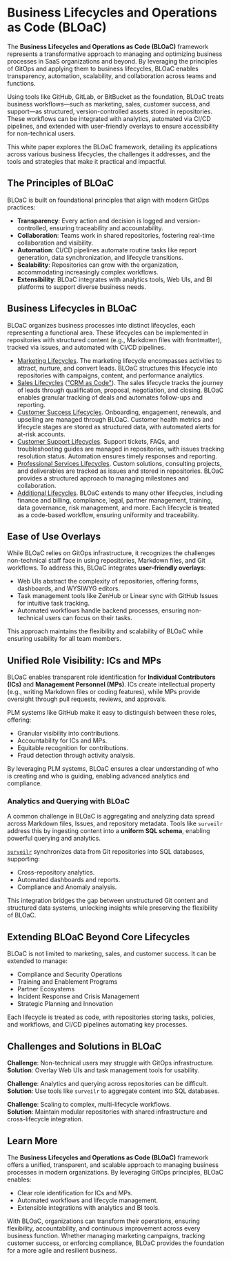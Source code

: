 # **Business Lifecycles and Operations as Code (BLOaC)**

The **Business Lifecycles and Operations as Code (BLOaC)** framework represents a transformative approach to managing and optimizing business processes in SaaS organizations and beyond. By leveraging the principles of GitOps and applying them to business lifecycles, BLOaC enables transparency, automation, scalability, and collaboration across teams and functions.

Using tools like GitHub, GitLab, or BitBucket as the foundation, BLOaC treats business workflows—such as marketing, sales, customer success, and support—as structured, version-controlled assets stored in repositories. These workflows can be integrated with analytics, automated via CI/CD pipelines, and extended with user-friendly overlays to ensure accessibility for non-technical users.

This white paper explores the BLOaC framework, detailing its applications across various business lifecycles, the challenges it addresses, and the tools and strategies that make it practical and impactful.

## The Principles of BLOaC

BLOaC is built on foundational principles that align with modern GitOps practices:

- **Transparency**: Every action and decision is logged and version-controlled, ensuring traceability and accountability.
- **Collaboration**: Teams work in shared repositories, fostering real-time collaboration and visibility.
- **Automation**: CI/CD pipelines automate routine tasks like report generation, data synchronization, and lifecycle transitions.
- **Scalability**: Repositories can grow with the organization, accommodating increasingly complex workflows.
- **Extensibility**: BLOaC integrates with analytics tools, Web UIs, and BI platforms to support diverse business needs.

## Business Lifecycles in BLOaC

BLOaC organizes business processes into distinct lifecycles, each representing a functional area. These lifecycles can be implemented in repositories with structured content (e.g., Markdown files with frontmatter), tracked via issues, and automated with CI/CD pipelines.

- [Marketing Lifecycles](./lifecycles.md#marketing-lifecycles-and-playbooks). The marketing lifecycle encompasses activities to attract, nurture, and convert leads. BLOaC structures this lifecycle into repositories with campaigns, content, and performance analytics.
- [Sales Lifecycles](./lifecycles.md#sales-lifecycles-and-playbooks) (["CRM as Code"](./sales.md)). The sales lifecycle tracks the journey of leads through qualification, proposal, negotiation, and closing. BLOaC enables granular tracking of deals and automates follow-ups and reporting.
- [Customer Success Lifecycles](./lifecycles.md#customer-success-lifecycles-and-playbooks). Onboarding, engagement, renewals, and upselling are managed through BLOaC. Customer health metrics and lifecycle stages are stored as structured data, with automated alerts for at-risk accounts.
- [Customer Support Lifecycles](./lifecycles.md#customer-support-lifecycles-and-playbooks). Support tickets, FAQs, and troubleshooting guides are managed in repositories, with issues tracking resolution status. Automation ensures timely responses and reporting.
- [Professional Services Lifecycles](./lifecycles.md#professional-services-lifecycles-and-playbooks). Custom solutions, consulting projects, and deliverables are tracked as issues and stored in repositories. BLOaC provides a structured approach to managing milestones and collaboration.
- [Additional Lifecycles](./lifecycles.md). BLOaC extends to many other lifecycles, including finance and billing, compliance, legal, partner management, training, data governance, risk management, and more. Each lifecycle is treated as a code-based workflow, ensuring uniformity and traceability.

## Ease of Use Overlays

While BLOaC relies on GitOps infrastructure, it recognizes the challenges non-technical staff face in using repositories, Markdown files, and Git workflows. To address this, BLOaC integrates **user-friendly overlays**:

- Web UIs abstract the complexity of repositories, offering forms, dashboards, and WYSIWYG editors.  
- Task management tools like ZenHub or Linear sync with GitHub Issues for intuitive task tracking.  
- Automated workflows handle backend processes, ensuring non-technical users can focus on their tasks.  

This approach maintains the flexibility and scalability of BLOaC while ensuring usability for all team members.

## Unified Role Visibility: ICs and MPs

BLOaC enables transparent role identification for **Individual Contributors (ICs)** and **Management Personnel (MPs)**. ICs create intellectual property (e.g., writing Markdown files or coding features), while MPs provide oversight through pull requests, reviews, and approvals.

PLM systems like GitHub make it easy to distinguish between these roles, offering:

- Granular visibility into contributions.  
- Accountability for ICs and MPs.  
- Equitable recognition for contributions.  
- Fraud detection through activity analysis.  

By leveraging PLM systems, BLOaC ensures a clear understanding of who is creating and who is guiding, enabling advanced analytics and compliance.

### Analytics and Querying with BLOaC

A common challenge in BLOaC is aggregating and analyzing data spread across Markdown files, Issues, and repository metadata. Tools like `surveilr` address this by ingesting content into a **uniform SQL schema**, enabling powerful querying and analytics.

[`surveilr`](https://www.surveilr.com) synchronizes data from Git repositories into SQL databases, supporting:

- Cross-repository analytics.  
- Automated dashboards and reports.  
- Compliance and Anomaly analysis. 

This integration bridges the gap between unstructured Git content and structured data systems, unlocking insights while preserving the flexibility of BLOaC.

## Extending BLOaC Beyond Core Lifecycles

BLOaC is not limited to marketing, sales, and customer success. It can be extended to manage:

- Compliance and Security Operations  
- Training and Enablement Programs  
- Partner Ecosystems  
- Incident Response and Crisis Management  
- Strategic Planning and Innovation  

Each lifecycle is treated as code, with repositories storing tasks, policies, and workflows, and CI/CD pipelines automating key processes.

## Challenges and Solutions in BLOaC

**Challenge**: Non-technical users may struggle with GitOps infrastructure.  
**Solution**: Overlay Web UIs and task management tools for usability.  

**Challenge**: Analytics and querying across repositories can be difficult.  
**Solution**: Use tools like `surveilr` to aggregate content into SQL databases.  

**Challenge**: Scaling to complex, multi-lifecycle workflows.  
**Solution**: Maintain modular repositories with shared infrastructure and cross-lifecycle integration.

## Learn More

The **Business Lifecycles and Operations as Code (BLOaC)** framework offers a unified, transparent, and scalable approach to managing business processes in modern organizations. By leveraging GitOps principles, BLOaC enables:

- Clear role identification for ICs and MPs.  
- Automated workflows and lifecycle management.  
- Extensible integrations with analytics and BI tools.  

With BLOaC, organizations can transform their operations, ensuring flexibility, accountability, and continuous improvement across every business function. Whether managing marketing campaigns, tracking customer success, or enforcing compliance, BLOaC provides the foundation for a more agile and resilient business.
